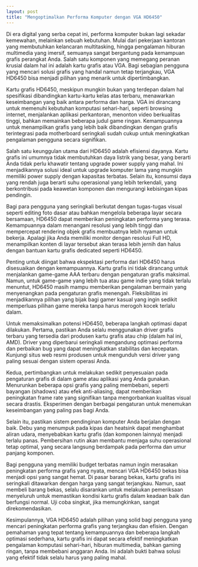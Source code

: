 ```yaml
---
layout: post
title: "Mengoptimalkan Performa Komputer dengan VGA HD6450"
---
```


Di era digital yang serba cepat ini, performa komputer bukan lagi sekadar kemewahan, melainkan sebuah kebutuhan. Mulai dari pekerjaan kantoran yang membutuhkan kelancaran multitasking, hingga pengalaman hiburan multimedia yang imersif, semuanya sangat bergantung pada kemampuan grafis perangkat Anda. Salah satu komponen yang memegang peranan krusial dalam hal ini adalah kartu grafis atau VGA. Bagi sebagian pengguna yang mencari solusi grafis yang handal namun tetap terjangkau, VGA HD6450 bisa menjadi pilihan yang menarik untuk dipertimbangkan.

Kartu grafis HD6450, meskipun mungkin bukan yang terdepan dalam hal spesifikasi dibandingkan kartu-kartu kelas atas terbaru, menawarkan keseimbangan yang baik antara performa dan harga. VGA ini dirancang untuk memenuhi kebutuhan komputasi sehari-hari, seperti browsing internet, menjalankan aplikasi perkantoran, menonton video berkualitas tinggi, bahkan memainkan beberapa judul game ringan. Kemampuannya untuk menampilkan grafis yang lebih baik dibandingkan dengan grafis terintegrasi pada motherboard seringkali sudah cukup untuk meningkatkan pengalaman pengguna secara signifikan.

Salah satu keunggulan utama dari HD6450 adalah efisiensi dayanya. Kartu grafis ini umumnya tidak membutuhkan daya listrik yang besar, yang berarti Anda tidak perlu khawatir tentang upgrade power supply yang mahal. Ini menjadikannya solusi ideal untuk upgrade komputer lama yang mungkin memiliki power supply dengan kapasitas terbatas. Selain itu, konsumsi daya yang rendah juga berarti suhu operasional yang lebih terkendali, yang berkontribusi pada keawetan komponen dan mengurangi kebisingan kipas pendingin.

Bagi para pengguna yang seringkali berkutat dengan tugas-tugas visual seperti editing foto dasar atau bahkan mengelola beberapa layar secara bersamaan, HD6450 dapat memberikan peningkatan performa yang terasa. Kemampuannya dalam menangani resolusi yang lebih tinggi dan mempercepat rendering objek grafis membuatnya lebih nyaman untuk bekerja. Apalagi jika Anda memiliki monitor dengan resolusi Full HD, menampilkan konten di layar tersebut akan terasa lebih jernih dan halus dengan bantuan kartu grafis dedicated seperti HD6450.

Penting untuk diingat bahwa ekspektasi performa dari HD6450 harus disesuaikan dengan kemampuannya. Kartu grafis ini tidak dirancang untuk menjalankan game-game AAA terbaru dengan pengaturan grafis maksimal. Namun, untuk game-game yang lebih tua atau game indie yang tidak terlalu menuntut, HD6450 masih mampu memberikan pengalaman bermain yang menyenangkan pada pengaturan grafis menengah. Fleksibilitas ini menjadikannya pilihan yang bijak bagi gamer kasual yang ingin sedikit memperluas pilihan game mereka tanpa harus merogoh kocek terlalu dalam.

Untuk memaksimalkan potensi HD6450, beberapa langkah optimasi dapat dilakukan. Pertama, pastikan Anda selalu menggunakan driver grafis terbaru yang tersedia dari produsen kartu grafis atau chip (dalam hal ini, AMD). Driver yang diperbarui seringkali mengandung optimasi performa dan perbaikan bug yang dapat meningkatkan stabilitas dan kecepatan. Kunjungi situs web resmi produsen untuk mengunduh versi driver yang paling sesuai dengan sistem operasi Anda.

Kedua, pertimbangkan untuk melakukan sedikit penyesuaian pada pengaturan grafis di dalam game atau aplikasi yang Anda gunakan. Menurunkan beberapa opsi grafis yang paling membebani, seperti bayangan (shadows) atau efek anti-aliasing, dapat memberikan peningkatan frame rate yang signifikan tanpa mengorbankan kualitas visual secara drastis. Eksperimen dengan berbagai pengaturan untuk menemukan keseimbangan yang paling pas bagi Anda.

Selain itu, pastikan sistem pendinginan komputer Anda berjalan dengan baik. Debu yang menumpuk pada kipas dan heatsink dapat menghambat aliran udara, menyebabkan kartu grafis (dan komponen lainnya) menjadi terlalu panas. Pembersihan rutin akan membantu menjaga suhu operasional tetap optimal, yang secara langsung berdampak pada performa dan umur panjang komponen.

Bagi pengguna yang memiliki budget terbatas namun ingin merasakan peningkatan performa grafis yang nyata, mencari VGA HD6450 bekas bisa menjadi opsi yang sangat hemat. Di pasar barang bekas, kartu grafis ini seringkali ditawarkan dengan harga yang sangat terjangkau. Namun, saat membeli barang bekas, selalu disarankan untuk melakukan pemeriksaan menyeluruh untuk memastikan kondisi kartu grafis dalam keadaan baik dan berfungsi normal. Uji coba singkat, jika memungkinkan, sangat direkomendasikan.

Kesimpulannya, VGA HD6450 adalah pilihan yang solid bagi pengguna yang mencari peningkatan performa grafis yang terjangkau dan efisien. Dengan pemahaman yang tepat tentang kemampuannya dan beberapa langkah optimasi sederhana, kartu grafis ini dapat secara efektif meningkatkan pengalaman komputasi sehari-hari, hiburan multimedia, bahkan gaming ringan, tanpa membebani anggaran Anda. Ini adalah bukti bahwa solusi yang efektif tidak selalu harus yang paling mahal.
